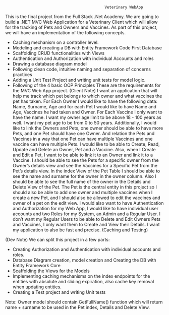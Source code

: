                                                 Veterinary WebApp

This is the final project from the Full Stack .Net Academy. We are going to build a .NET MVC Web Application for a Veterinary Client which will allow for the tracking of Pets and Owners and Vaccines. 
As part of this project, we will have an implementation of the following concepts.
-	Caching mechanism on a controller level.
-	Modeling and creating a DB with Entity Framework Code First Database
-	Scaffolding CRUD functionalities with Views
-	Authentication and Authorization with individual Accounts and roles
-	Drawing a database diagram model
-	Following clean code, intuitive naming and separation of concerns practices
-	Adding a Unit Test Project and writing unit tests for model logic.
-	Following of the 4 basic OOP Principles
These are the requirements for the MVC Web App project.
(Client Note)
I want an application that will help me track which pet belongs to which owner and what vaccines the pet has taken.
For Each Owner I would like to have the following data: Name, Surname, Age and for each Pet I would like to have Name and Age, Vaccines he had taken and Owner. For Each Vaccine I only want to have the name.
I want my owner age limit to be above 18 - 100 years as well. I want my pet age to be from 0 to 50 years.
Additionally, I would like to link the Owners and Pets, one owner should be able to have more Pets, and one Pet should have one Owner. And relation the Pets and Vaccines in a way that one Pet can have multiple Vaccines and one vaccine can have multiple Pets.
I would like to be able to Create, Read, Update and Delete an Owner, Pet and a Vaccine. Also, when I Create and Edit a Pet, I want to be able to link it to an Owner and link it to a Vaccine.
I should be able to see the Pets for a specific owner from the Owner’s details view and see the Vaccines for a Specific Pet from the Pet’s details view.
In the index View of the Pet Table I should be able to see the name and surname for the owner in the owner column. Also I should be able to see the full name of the owner in the Details and Delete View of the Pet.
The Pet is the central entity in this project so I should also be able to add one owner and multiple vaccines when I create a new Pet, and I should also be allowed to edit the vaccines and owner of a pet on the edit view.
I would also want to have Authentication and Authorization for my Web App, I would like to have individual user accounts and two Roles for my System, an Admin and a Regular User.
I don’t want my Regular Users to be able to Delete and Edit Owners Pets and Vaccines, I only want them to Create and View their Details.
I want my application to also be fast and precise. (Caching and Testing)

(Dev Note)
We can split this project in a few parts:
-	Creating Authorization and Authentication with individual accounts and roles.
-	Database Diagram creation, model creation and Creating the DB with Entity Framework Core
-	Scaffolding the Views for the Models
-	Implementing caching mechanisms on the index endpoints for the entities with absolute and sliding expiration, also cache key removal when updating entities.
-	Creating a Test project and writing Unit tests

Note: Owner model should contain GetFullName() function which will return name + surname to be used in the Pet index, Details and Delete View.

